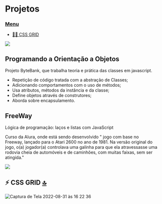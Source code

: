 # Projetos
### [ Menu ](#menu)


- [👩‍💻 CSS GRID](#css-grid)


 <a href="https://developer.mozilla.org/pt-BR/docs/Web/JavaScript" target="_blank"><img src="https://img.shields.io/badge/JavaScript-323330?style=for-the-badge&logo=javascript&logoColor=F7DF1E" /></a>
## Programando a Orientação a Objetos 

Projeto ByteBank, que trabalha teoria e prática das classes em javascript.

- Repetição de código tratada com a abstração de Classes;
- Adicionando comportamentos com o uso de métodos;
- Usa atributos, métodos da instância e da classe;
- Define objetos através de construtores;
- Aborda sobre encapsulamento.


## FreeWay

Lógica de programação: laços e listas com JavaScript

Curso da Alura, onde está sendo desenvolvido " jogo com base no Freeway, lançado para o Atari 2600 no ano de 1981. Na versão original do jogo, o(a) jogador(a) controlava uma galinha para que ela atravessasse uma rodovia cheia de automóveis e de caminhões, com muitas faixas, sem ser atingida."


 <a href="https://developer.mozilla.org/pt-BR/docs/Web/CSS" target="_blank"><img src="https://img.shields.io/badge/CSS3-1572B6?style=for-the-badge&logo=css3&logoColor=white" /></a>
 

## ⚡ CSS GRID [🔝](#menu)

![Captura de Tela 2022-08-31 às 16 22 36](https://user-images.githubusercontent.com/98324557/187764794-0cce9f7f-d611-4eea-814a-d4f869383bf5.png)
